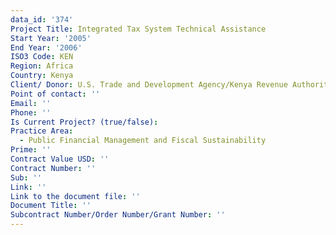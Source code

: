 ```yaml
---
data_id: '374'
Project Title: Integrated Tax System Technical Assistance
Start Year: '2005'
End Year: '2006'
ISO3 Code: KEN
Region: Africa
Country: Kenya
Client/ Donor: U.S. Trade and Development Agency/Kenya Revenue Authority
Point of contact: ''
Email: ''
Phone: ''
Is Current Project? (true/false): 
Practice Area:
  - Public Financial Management and Fiscal Sustainability
Prime: ''
Contract Value USD: ''
Contract Number: ''
Sub: ''
Link: ''
Link to the document file: ''
Document Title: ''
Subcontract Number/Order Number/Grant Number: ''
---
```


